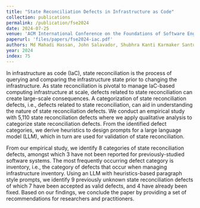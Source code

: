 ```yaml
---
title: "State Reconciliation Defects in Infrastructure as Code"
collection: publications
permalink: /publication/fse2024
date: 2024-07-25
venue: 'ACM International Conference on the Foundations of Software Engineering (FSE)'
paperurl: 'files/papers/fse2024-iac.pdf'
authors: Md Mahadi Hassan, John Salavador, Shubhra Kanti Karmaker Santu, and Akond Rahman 
year: 2024
index: 75
--- 
```

In infrastructure as code (IaC), state reconciliation is the process of querying and comparing the infrastructure state prior to changing the infrastructure. As state reconciliation is pivotal to manage IaC-based computing infrastructure at scale, defects related to state reconciliation can create large-scale consequences. A categorization of state reconciliation defects, i.e., defects related to state reconciliation, can aid in understanding the nature of state reconciliation defects. We conduct an empirical study with 5,110 state reconciliation defects where we apply qualitative analysis to categorize state reconciliation defects. From the identified defect categories, we derive heuristics to design prompts for a large language model (LLM), which in turn are used for validation of state reconciliation. 

From our empirical study, we identify 8 categories of state reconciliation defects, amongst which 3 have not been reported for previously-studied software systems. The most frequently occurring defect category is inventory, i.e., the category of defects that occur when managing infrastructure inventory. Using an LLM with heuristics-based paragraph style prompts, we identify 9 previously unknown state reconciliation defects of which 7 have been accepted as valid defects, and 4 have already been fixed. Based on our findings, we conclude the paper by providing a set of recommendations for researchers and practitioners.     